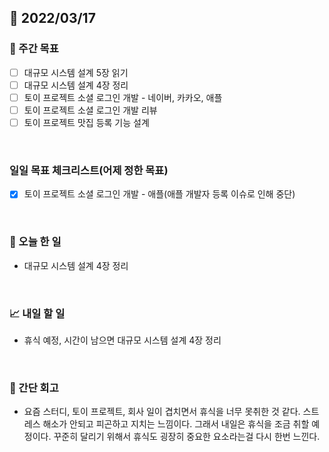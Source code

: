 ## 📅 2022/03/17


### 👏 주간 목표

- [ ] 대규모 시스템 설계 5장 읽기
- [ ] 대규모 시스템 설계 4장 정리
- [ ] 토이 프로젝트 소셜 로그인 개발 - 네이버, 카카오, 애플
- [ ] 토이 프로젝트 소셜 로그인 개발 리뷰
- [ ] 토이 프로젝트 맛집 등록 기능 설계 

<br/>

### 일일 목표 체크리스트(어제 정한 목표)

- [x] 토이 프로젝트 소셜 로그인 개발 - 애플(애플 개발자 등록 이슈로 인해 중단)

<br/>

### 💯 오늘 한 일

- 대규모 시스템 설계 4장 정리

<br/>

### 📈 내일 할 일

- 휴식 예정, 시간이 남으면 대규모 시스템 설계 4장 정리

<br/>

### 🤔 간단 회고

- 요즘 스터디, 토이 프로젝트, 회사 일이 겹치면서 휴식을 너무 못취한 것 같다. 스트레스 해소가 안되고 피곤하고 지치는 느낌이다. 
그래서 내일은 휴식을 조금 취할 예정이다. 꾸준히 달리기 위해서 휴식도 굉장히 중요한 요소라는걸 다시 한번 느낀다. 
 




 









